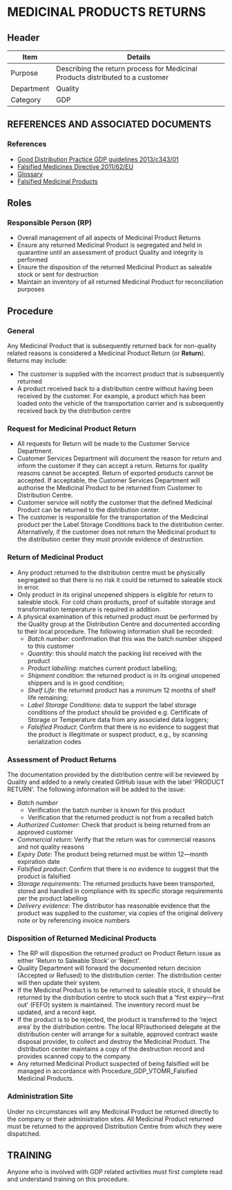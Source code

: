 # MEDICINAL PRODUCTS RETURNS

## Header
 
|Item          |Details                                                                                    | 
|--------------|-------------------------------------------------------------------------------------------|
|Purpose       |Describing the return process for Medicinal Products distributed to a customer             |
|Department    |Quality                                                                                    |
|Category      |GDP                                                                                        |

## REFERENCES AND ASSOCIATED DOCUMENTS

### References

* [Good Distribution Practice GDP guidelines 2013/c343/01][GDP Guidelines]
* [Falsified Medicines Directive 2011/62/EU][GDP Guidelines]
* [Glossary][QEAIC]
* [Falsified Medicinal Products][VTOMR]

## Roles

### Responsible Person (RP)

* Overall management of all aspects of Medicinal Product Returns
* Ensure any returned Medicinal Product is segregated and held in quarantine until an assessment of product Quality and integrity is performed
* Ensure the disposition of the returned Medicinal Product as saleable stock or sent for destruction
* Maintain an inventory of all returned Medicinal Product for reconciliation purposes

## Procedure 

### General

Any Medicinal Product that is subsequently returned back for non-quality related reasons is considered a Medicinal Product Return (or **Return**). Returns may include:

* The customer is supplied with the incorrect product that is subsequently returned
* A product received back to a distribution centre without having been received by the customer. For example, a product which has been loaded onto the vehicle of the transportation carrier and is subsequently received back by the distribution centre

### Request for Medicinal Product Return

* All requests for Return will be made to the Customer Service Department.
* Customer Services Department will document the reason for return and inform the customer if they can accept a return. Returns for quality reasons cannot be accepted. Return of exported products cannot be accepted. If acceptable, the Customer Services Department will authorise the Medicinal Product to be returned from Customer to Distribution Centre.
* Customer service will notify the customer that the defined Medicinal Product can be returned to the distribution center.
* The customer is responsible for the transportation of the Medicinal product per the Label Storage Conditions back to the distribution center. Alternatively, if the customer does not return the Medicinal product to the distribution center they must provide evidence of destruction.

### Return of Medicinal Product

* Any product returned to the distribution centre must be physically segregated so that there is no risk it could be returned to saleable stock in error.
* Only product in its original unopened shippers is eligible for return to saleable stock. For cold chain products, proof of suitable storage and transformation temperature is required in addition. 
* A physical examination of this returned product must be performed by the Quality group at the Distribution Centre and documented according to their local procedure. The following information shall be recorded:
  * *Batch number*: confirmation that this was the batch number shipped to this customer
  * *Quantity*: this should match the packing list received with the product
  * *Product labelling*: matches current product labelling;
  * *Shipment condition*: the returned product is in its original unopened shippers and is in good condition;
  * *Shelf Life*: the returned product has a minimum 12 months of shelf life remaining;
  * *Label Storage Conditions*: data to support the label storage conditions of the product should be provided e.g. Certificate of Storage or Temperature data from any associated data loggers;
  * *Falsified Product*: Confirm that there is no evidence to suggest that the product is illegitimate or suspect product, e.g., by scanning serialization codes

### Assessment of Product Returns

The documentation provided by the distribution centre will be reviewed by Quality and added to a newly created GitHub issue with the label 'PRODUCT RETURN'. The following information will be added to the issue:

* *Batch number*
  * Verification the batch number is known for this product
  * Verification that the returned product is not from a recalled batch
* *Authorized Customer*: Check that product is being returned from an approved customer
* *Commercial return*: Verify that the return was for commercial reasons and not quality reasons
* *Expiry Date*: The product being returned must be within 12—month expiration date
* *Falsified product*: Confirm that there is no evidence to suggest that the product is falsified
* *Storage requirements*: The returned products have been transported, stored and handled in compliance with its specific storage requirements per the product labelling
* *Delivery evidence*: The distributor has reasonable evidence that the product was supplied to the customer, via copies of the original delivery note or by referencing invoice numbers

### Disposition of Returned Medicinal Products

* The RP will disposition the returned product on Product Return issue as either 'Return to Saleable Stock’ or ’Reject'.
* Quality Department will forward the documented return decision (Accepted or Refused) to the distribution center. The distribution center will then update their system.
* If the Medicinal Product is to be returned to saleable stock, it should be returned by the distribution centre to stock such that a 'first expiry—first out' (FEFO) system is maintained. The inventory record must be updated, and a record kept.
* If the product is to be rejected, the product is transferred to the ’reject area’ by the distribution centre. The local RP/authorised delegate at the distribution center will arrange for a suitable, approved contract waste disposal provider, to collect and destroy the Medicinal Product. The distribution center maintains a copy of the destruction record and provides scanned copy to the company.
* Any returned Medicinal Product suspected of being falsified will be managed in accordance with Procedure_GDP_VTOMR_Falsified Medicinal Products.

### Administration Site

Under no circumstances will any Medicinal Product be returned directly to the company or their administration sites. All Medicinal Product returned must be returned to the approved Distribution Centre from which they were dispatched.

## TRAINING

Anyone who is involved with GDP related activities must first complete read and understand training on this procedure.

[GMP Guidelines]: https://ec.europa.eu/health/documents/eudralex/vol-4_en]
[GDP Guidelines]: https://eur-lex.europa.eu/LexUriServ/LexUriServ.do?uri=OJ:C:2013:343:0001:0014:EN:PDF
[GVP Guidelines]: https://www.ema.europa.eu/en/documents/regulatory-procedural-guideline/guideline-good-pharmacovigilance-practices-gvp-module-vi-collection-management-submission-reports_en.pdf
[Directive 2010/84/EU]: https://ec.europa.eu/health/sites/health/files/files/eudralex/vol-1/dir_2010_84/dir_2010_84_en.pdf
[Regulation EU No 1235/2010]: https://eur-lex.europa.eu/legal-content/EN/TXT/?uri=CELEX:32010R1235
[AMXWS]: /procedures/Procedure_GDP_AMXWS_Management_of_Standard_Operating_Procedures.md
[XIDEX]: /procedures/Procedure_GDP_XIDEX_Responsible_Person.md
[BWRPX]: /procedures/Procedure_GDP_BWRPX_Documentation_Control.md
[XCEUG]: /procedures/Procedure_GDP_XCEUG_Deviations.md
[UYNEF]: /procedures/Procedure_GDP_UYNEF_Change_Control.md
[OZCFN]: /procedures/Procedure_GDP_OZCFN_Management_Review_And_Monitoring.md
[LBHIY]: /procedures/Procedure_GDP_LBHIY_Quality_Risk_Management.md
[ZWJPR]: /procedures/Procedure_GDP_ZWJPR_Training.md
[VQICE]: /procedures/Procedure_GDP_VQICE_Receipt_Of_Medicinal_Products.md
[AGTXC]: /procedures/Procedure_GDP_AGTXC_Establishing_The_Authority_Of_Suppliers_To_Supply_Medicinal_Products.md
[ZIWKI]: /procedures/Procedure_GDP_ZIWKI_Customer_Complaints.md
[VOZWP]: /procedures/Procedure_GDP_VOZWP_Recall_Procedure.md
[HBQIN]: /procedures/Procedure_GDP_HBQIN_Outsourced_Activities.md
[GMQHI]: /procedures/Procedure_GDP_GMQHI_Self_Inspections.md
[VTOMR]: /procedures/Procedure_GDP_VTOMR_Falsified_Medicinal_Products.md
[BMAXZ]: /procedures/Procedure_GDP_BMAXZ_Medicinal_Product_Returns.md
[YUISV]: /procedures/Procedure_GDP_YUISV_CAPA.md
[QEAIC]: /procedures/Document_QEAIC_Glossary.md
[GGNHM]: /procedures/Procedure_GDP_GGNHM_Reporting_of_Adverse_Events.md
[AGDXV]: /procedures/Procedure_GDP_AGDXV_Serialisation.md

